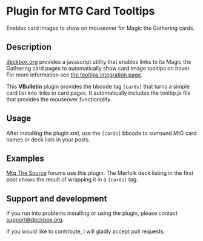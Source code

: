 Plugin for MTG Card Tooltips
============================

Enables card images to show on mouseover for Magic the Gathering cards.

Description
-----------

[deckbox.org](http://deckbox.org) provides a javascript utility that enables links to its 
Magic the Gathering card pages to automatically show card image tooltips on hover. 
For more information see [the tooltips integration page](http://deckbox.org/help/tooltips).

This **VBulletin** plugin provides the bbcode tag `[cards]` that turns a simple card list
into links to card pages. It automatically includes the tooltip.js file that provides the
mouseover functionality.


Usage
-----

After installing the plugin xml, use the `[cards]` bbcode to surround MtG card names or deck 
lists in your posts.


Examples
--------

[Mtg The Source](http://www.mtgthesource.com/forums/showthread.php?8158-[DTB]-Merfolk) forums 
use this plugin. The Merfolk deck listing in the first post shows the result of wrapping it 
in a `[cards]` tag.


Support and development
-----------------------

If you run into problems installing or using the plugin, please contact 
[support@deckbox.org](mailto:support@deckbox.org).

If you would like to contribute, I will gladly accept pull requests.
